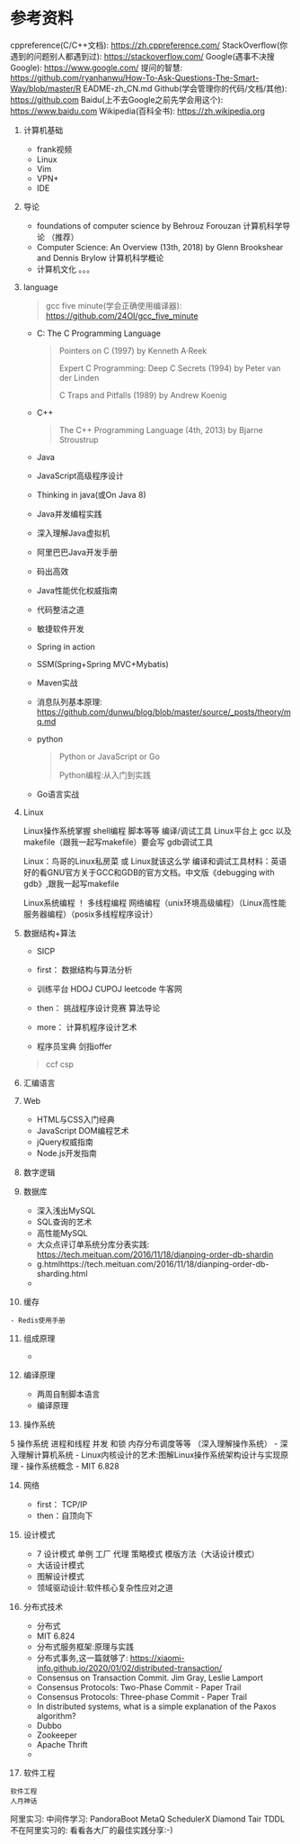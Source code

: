 # 参考资料

cppreference(C/C++文档): https://zh.cppreference.com/
StackOverflow(你遇到的问题别人都遇到过): https://stackoverflow.com/
Google(遇事不决搜Google): https://www.google.com/
提问的智慧: https://github.com/ryanhanwu/How-To-Ask-Questions-The-Smart-Way/blob/master/R
EADME-zh_CN.md
Github(学会管理你的代码/文档/其他): https://github.com
Baidu(上不去Google之前先学会用这个): https://www.baidu.com
Wikipedia(百科全书): https://zh.wikipedia.org

1. 计算机基础
    
    - frank视频
    - Linux 
    - Vim
    - VPN+
    - IDE
    
2. 导论

    - foundations of computer science by Behrouz Forouzan 计算机科学导论 （推荐）
    - Computer Science: An Overview (13th, 2018) by Glenn Brookshear and Dennis Brylow 计算机科学概论
    - 计算机文化 。。。
    
3. language

    > gcc five minute(学会正确使用编译器): https://github.com/24OI/gcc_five_minute
    - C: The C Programming Language
        > Pointers on C (1997) by Kenneth A·Reek
        > 
        > Expert C Programming: Deep C Secrets (1994) by Peter van der Linden
        > 
        > C Traps and Pitfalls (1989) by Andrew Koenig
    - C++
        > The C++ Programming Language (4th, 2013) by Bjarne Stroustrup
    - Java
    - JavaScript高级程序设计
    - Thinking in java(或On Java 8)
    - Java并发编程实践
    - 深入理解Java虚拟机
    - 阿里巴巴Java开发手册
    - 码出高效
    - Java性能优化权威指南
    - 代码整洁之道
    - 敏捷软件开发
    - Spring in action
    - SSM(Spring+Spring MVC+Mybatis)
    - Maven实战
    - 消息队列基本原理: https://github.com/dunwu/blog/blob/master/source/_posts/theory/mq.md
 
    - python
        > Python or JavaScript or Go
        > 
        > Python编程:从入门到实践
    - Go语言实战
     
4. Linux
   
     Linux操作系统掌握 shell编程 脚本等等
     编译/调试工具 Linux平台上 gcc 以及makefile（跟我一起写makefile）要会写 gdb调试工具
     
     Linux：鸟哥的Linux私房菜 或 Linux就该这么学
     编译和调试工具材料：英语好的看GNU官方关于GCC和GDB的官方文档。中文版《debugging with gdb》,跟我一起写makefile
     
     Linux系统编程 ！
     多线程编程 网络编程（unix环境高级编程）（Linux高性能服务器编程）（posix多线程程序设计）
     

5. 数据结构+算法

    - SICP
    - first： 数据结构与算法分析
    
    - 训练平台 HDOJ CUPOJ leetcode 牛客网
    
    - then： 挑战程序设计竞赛 算法导论
    - more： 计算机程序设计艺术
    
    - 程序员宝典 剑指offer

    > ccf csp
     

6.  汇编语言

7. Web

    - HTML与CSS入门经典
    - JavaScript DOM编程艺术
    - jQuery权威指南
    - Node.js开发指南


8. 数字逻辑


    
9. 数据库

    - 深入浅出MySQL
    - SQL查询的艺术
    - 高性能MySQL
    - 大众点评订单系统分库分表实践: https://tech.meituan.com/2016/11/18/dianping-order-db-shardin
    - g.htmlhttps://tech.meituan.com/2016/11/18/dianping-order-db-sharding.html
    - 

10.  缓存
 
    - Redis使用手册


11. 组成原理

    - 
    
12. 编译原理

  
    - 两周自制脚本语言
    - 编译原理
     
13. 操作系统 
   
  5 操作系统 进程和线程 并发 和锁 内存分布调度等等 （深入理解操作系统）
    - 深入理解计算机系统
    - Linux内核设计的艺术:图解Linux操作系统架构设计与实现原理
    - 操作系统概念
    - MIT 6.828
   
   
14. 网络 

    - first： TCP/IP
    - then：自顶向下
    
15. 设计模式

    -   7 设计模式 单例 工厂 代理 策略模式 模版方法（大话设计模式）
    - 大话设计模式
    - 图解设计模式
    - 领域驱动设计:软件核心复杂性应对之道



16. 分布式技术 
    
    - 分布式
    - MIT 6.824
    - 分布式服务框架:原理与实践
    - 分布式事务,这一篇就够了: https://xiaomi-info.github.io/2020/01/02/distributed-transaction/
    - Consensus on Transaction Commit. Jim Gray, Leslie Lamport
    - Consensus Protocols: Two-Phase Commit - Paper Trail
    - Consensus Protocols: Three-phase Commit - Paper Trail
    - In distributed systems, what is a simple explanation of the Paxos algorithm?
    - Dubbo
    - Zookeeper
    - Apache Thrift
    - 

17.  软件工程

    软件工程
    人月神话
 
 
阿里实习:
中间件学习:
PandoraBoot
MetaQ
SchedulerX
Diamond
Tair
TDDL
不在阿里实习的:
看看各大厂的最佳实践分享:-)
